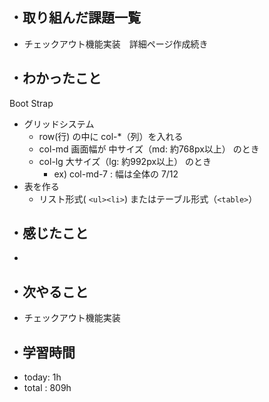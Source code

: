 ## ・取り組んだ課題一覧
- チェックアウト機能実装　詳細ページ作成続き

## ・わかったこと

Boot Strap
- グリッドシステム 
  - row(行) の中に col-*（列）を入れる
  - col-md 画面幅が 中サイズ（md: 約768px以上） のとき
  - col-lg 大サイズ（lg: 約992px以上） のとき
     - ex) col-md-7 : 幅は全体の 7/12
- 表を作る
  - リスト形式( `<ul><li>`) またはテーブル形式（`<table>`）

## ・感じたこと
- 

## ・次やること
- チェックアウト機能実装
　
## ・学習時間
- today: 1h
- total  : 809h 



